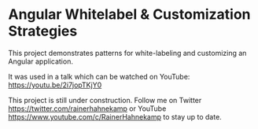 # Angular Whitelabel & Customization Strategies

This project demonstrates patterns for white-labeling and customizing an Angular application.

It was used in a talk which can be watched on YouTube: https://youtu.be/2i7jopTKjY0

This project is still under construction. Follow me on Twitter https://twitter.com/rainerhahnekamp or YouTube https://www.youtube.com/c/RainerHahnekamp to stay up to date.
